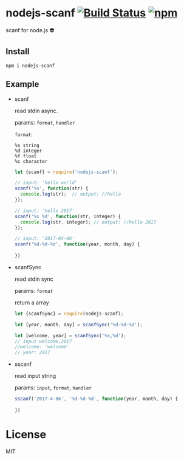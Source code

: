 # nodejs-scanf [![Build Status](https://travis-ci.org/ChauMing/nodejs-scanf.svg?branch=master)](https://travis-ci.org/ChauMing/nodejs-scanf) [![npm](https://img.shields.io/npm/l/express.svg)]()

scanf for node.js :alien:

## Install

```shell
npm i nodejs-scanf
```

## Example

+ scanf

  read stdin async.

  params: `format`, `handler`

  `format`: 

  ````
  %s string
  %d integer
  %f float
  %c character
  ````

  ```javascript
  let {scanf} = require('nodejs-scanf');

  // input: 'hello world'
  scanf('%s', function(str) {
    console.log(str);  // output: //hello
  });

  // input: 'hello 2017'
  scanf('%s %d', function(str, integer) {
    console.log(str, integer); // output: //hello 2017
  });

  // input: '2017-04-06'
  scanf('%d-%d-%d', function(year, month, day) {
  						
  })
  ```

+ scanfSync

  read stdin sync

  params: `format`

  return a array

  ```javascript
  let {scanfSync} = require(nodejs-scanf);

  let [year, month, day] = scanfSync('%d-%d-%d');

  let [welcome, year] = scanfSync('%s,%d');
  // input welcome,2017
  //welcome: 'welcome'
  // year: 2017
  ```

+ sscanf

  read input string

  params: `input`, `format`, `handler`

  ```javascript
  sscanf('2017-4-06', '%d-%d-%d', function(year, month, day) {
    
  })
  ```



# License

MIT

